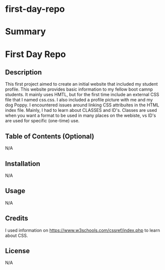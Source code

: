 # first-day-repo

# Summary 



# First Day Repo

## Description

This first project aimed to create an initial website that included my student profile.  This website provides basic information to my fellow boot camnp students.   It mainly uses HMTL, but for the first time include an external CSS file that I named css.css.  I also included a profile picture with me and my dog Poppy.  I encountered issues around linking CSS attribuites in the HTML index file.  Mainly, I had to learn about CLASSES and ID's.  Classes are used when you want a format to be used in many places on the webiste, vs ID's are used for specific (one-time) use.  

## Table of Contents (Optional)

N/A

## Installation

N/A

## Usage

N/A

## Credits

I used information on https://www.w3schools.com/cssref/index.php to learn about CSS. 

## License

N/A

